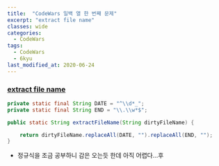 ```yaml
---
title:  "CodeWars 일백 열 한 번째 문제"
excerpt: "extract file name"
classes: wide
categories:
  - CodeWars
tags:
  - CodeWars
  - 6kyu
last_modified_at: 2020-06-24
---
```




### [extract file name](https://www.codewars.com/kata/597770e98b4b340e5b000071)

```java
private static final String DATE = "^\\d*_";
private static final String END = "\\.\\w*$";

public static String extractFileName(String dirtyFileName) {

    return dirtyFileName.replaceAll(DATE, "").replaceAll(END, "");
}
```

* 정규식을 조금 공부하니 감은 오는듯 한데 아직 어렵다...후

